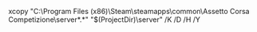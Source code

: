 ﻿xcopy "C:\Program Files (x86)\Steam\steamapps\common\Assetto Corsa Competizione\server\*.*" "$(ProjectDir)\server" /K /D /H /Y